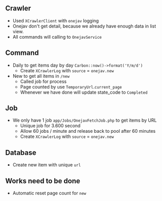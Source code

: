 
## Crawler
- Used `XCrawlerClient` with `onejav` logging
- Onejav don't get detail, because we already have enough data in list view.
- All commands will calling to `OnejavService`

## Command
- Daily to get items day by day `Carbon::now()->format('Y/m/d')`
  - Create `XCrawlerLog` with `source` = `onejav.new`
- New to get all items in `/new`
  - Called job for process
  - Page counted by use `TemporaryUrl`.`current_page`
  - Whenever we have done will update state_code to `Completed`
    
## Job
- We only have 1 job `app/Jobs/OnejavFetchJob.php` to get items by URL
  - Unique job for 3.600 second
  - Allow 60 jobs / minute and release back to pool after 60 minutes  
  - Create `XCrawlerLog` with `source` = `onejav.new`

## Database
- Create new item with unique `url`

## Works need to be done
- Automatic reset page count for `new`
